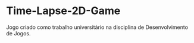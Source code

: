 # Time-Lapse-2D-Game
Jogo criado como trabalho universitário na disciplina de Desenvolvimento de Jogos.
